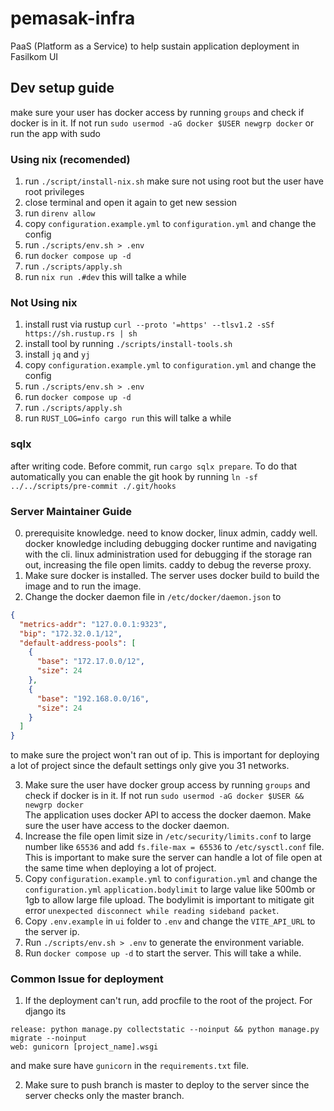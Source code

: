 # pemasak-infra

PaaS (Platform as a Service) to help sustain application deployment in Fasilkom UI

## Dev setup guide

make sure your user has docker access by running `groups` and check if docker is in it. If not run `sudo usermod -aG docker $USER newgrp docker` or run the app with sudo

### Using nix (recomended)

1. run `./script/install-nix.sh` make sure not using root but the user have root privileges
2. close terminal and open it again to get new session
3. run `direnv allow`
4. copy `configuration.example.yml` to `configuration.yml` and change the config
5. run `./scripts/env.sh > .env`
6. run `docker compose up -d`
7. run `./scripts/apply.sh`
8. run `nix run .#dev` this will talke a while

### Not Using nix

1. install rust via rustup `curl --proto '=https' --tlsv1.2 -sSf https://sh.rustup.rs | sh`
2. install tool by running `./scripts/install-tools.sh`
3. install `jq` and `yj`
4. copy `configuration.example.yml` to `configuration.yml` and change the config
5. run `./scripts/env.sh > .env`
6. run `docker compose up -d`
7. run `./scripts/apply.sh`
8. run `RUST_LOG=info cargo run` this will talke a while

### sqlx

after writing code. Before commit, run `cargo sqlx prepare`. To do that automatically you can enable the git hook by running `ln -sf ../../scripts/pre-commit ./.git/hooks`

### Server Maintainer Guide

0. prerequisite knowledge. need to know docker, linux admin, caddy well.
   docker knowledge including debugging docker runtime and navigating with the cli.
   linux administration used for debugging if the storage ran out, increasing the file open limits.
   caddy to debug the reverse proxy.
1. Make sure docker is installed. The server uses docker build to build the image and to run the image.
2. Change the docker daemon file in `/etc/docker/daemon.json` to

```json
{
  "metrics-addr": "127.0.0.1:9323",
  "bip": "172.32.0.1/12",
  "default-address-pools": [
    {
      "base": "172.17.0.0/12",
      "size": 24
    },
    {
      "base": "192.168.0.0/16",
      "size": 24
    }
  ]
}
```

to make sure the project won't ran out of ip. This is important for deploying a lot of project since the default settings only give you 31 networks.

3. Make sure the user have docker group access by running `groups` and check if docker is in it. If not run `sudo usermod -aG docker $USER && newgrp docker`  
The application uses docker API to access the docker daemon. Make sure the user have access to the docker daemon.
4. Increase the file open limit size in `/etc/security/limits.conf` to large number like `65536` and add `fs.file-max = 65536` to `/etc/sysctl.conf` file.  
This is important to make sure the server can handle a lot of file open at the same time when deploying a lot of project.
5. Copy `configuration.example.yml` to `configuration.yml` and change the `configuration.yml` `application.bodylimit` to large value like 500mb or 1gb to allow large file upload.
The bodylimit is important to mitigate git error `unexpected disconnect while reading sideband packet`.
6. Copy `.env.example` in `ui` folder to `.env` and change the `VITE_API_URL` to the server ip.
7. Run `./scripts/env.sh > .env` to generate the environment variable.
8. Run `docker compose up -d` to start the server. This will take a while.

### Common Issue for deployment

1. If the deployment can't run, add procfile to the root of the project. For django its

```procfile
release: python manage.py collectstatic --noinput && python manage.py migrate --noinput
web: gunicorn [project_name].wsgi
```
and make sure have `gunicorn` in the `requirements.txt` file.

2. Make sure to push branch is master to deploy to the server since the server checks only the master branch.
